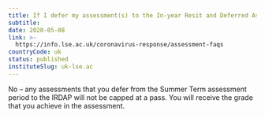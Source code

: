 ```yaml
---
title: If I defer my assessment(s) to the In-year Resit and Deferred Assessment Period (IRDAP) 2020, will I be capped?
subtitle: 
date: 2020-05-08
link: >-
  https://info.lse.ac.uk/coronavirus-response/assessment-faqs
countryCode: uk
status: published
instituteSlug: uk-lse.ac
---
```

No – any assessments that you defer from the Summer Term assessment period to the IRDAP will not be capped at a pass. You will receive the grade that you achieve in the assessment.
